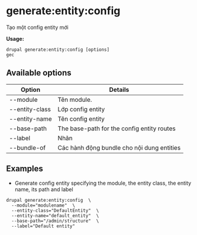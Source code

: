 # generate:entity:config
Tạo một config entity mới

**Usage:**
```
drupal generate:entity:config [options]
gec
```

## Available options
Option | Details
-------|-------------
--module | Tên module.
--entity-class | Lớp config entity
--entity-name | Tên config entity
--base-path | The base-path for the config entity routes
--label | Nhãn
--bundle-of | Các hành động bundle cho nội dung entities

## Examples
* Generate config entity specifying the module, the entity class, the entity name, its path and label
```
drupal generate:entity:config  \
  --module="modulename"  \
  --entity-class="DefaultEntity"  \
  --entity-name="default_entity"  \
  --base-path="/admin/structure"  \
  --label="Default entity"
```
